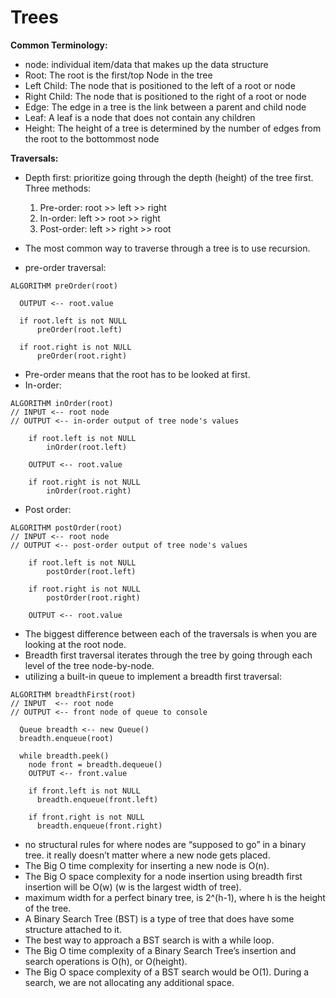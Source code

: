 # Trees

**Common Terminology:**  
- node: individual item/data that makes up the data structure
- Root: The root is the first/top Node in the tree
- Left Child: The node that is positioned to the left of a root or node
- Right Child: The node that is positioned to the right of a root or node
- Edge: The edge in a tree is the link between a parent and child node
- Leaf: A leaf is a node that does not contain any children
- Height: The height of a tree is determined by the number of edges from the root to the bottommost node  

**Traversals:**  
- Depth first:  prioritize going through the depth (height) of the tree first. Three methods:
  1. Pre-order: root >> left >> right
  2. In-order: left >> root >> right
  3. Post-order: left >> right >> root

- The most common way to traverse through a tree is to use recursion.

- pre-order traversal:
```
ALGORITHM preOrder(root)

  OUTPUT <-- root.value

  if root.left is not NULL
      preOrder(root.left)

  if root.right is not NULL
      preOrder(root.right)
```
- Pre-order means that the root has to be looked at first. 
- In-order:
```
ALGORITHM inOrder(root)
// INPUT <-- root node
// OUTPUT <-- in-order output of tree node's values

    if root.left is not NULL
        inOrder(root.left)

    OUTPUT <-- root.value

    if root.right is not NULL
        inOrder(root.right)
```
- Post order:
```
ALGORITHM postOrder(root)
// INPUT <-- root node
// OUTPUT <-- post-order output of tree node's values

    if root.left is not NULL
        postOrder(root.left)

    if root.right is not NULL
        postOrder(root.right)

    OUTPUT <-- root.value
```
- The biggest difference between each of the traversals is when you are looking at the root node.
- Breadth first traversal iterates through the tree by going through each level of the tree node-by-node.
- utilizing a built-in queue to implement a breadth first traversal:
```
ALGORITHM breadthFirst(root)
// INPUT  <-- root node
// OUTPUT <-- front node of queue to console

  Queue breadth <-- new Queue()
  breadth.enqueue(root)

  while breadth.peek()
    node front = breadth.dequeue()
    OUTPUT <-- front.value

    if front.left is not NULL
      breadth.enqueue(front.left)

    if front.right is not NULL
      breadth.enqueue(front.right)
```
- no structural rules for where nodes are “supposed to go” in a binary tree. it really doesn’t matter where a new node gets placed.
- The Big O time complexity for inserting a new node is O(n).
- The Big O space complexity for a node insertion using breadth first insertion will be O(w) (w is the largest width of tree). 
- maximum width for a perfect binary tree, is 2^(h-1), where h is the height of the tree.
- A Binary Search Tree (BST) is a type of tree that does have some structure attached to it.
- The best way to approach a BST search is with a while loop.
- The Big O time complexity of a Binary Search Tree’s insertion and search operations is O(h), or O(height).
- The Big O space complexity of a BST search would be O(1). During a search, we are not allocating any additional space.

